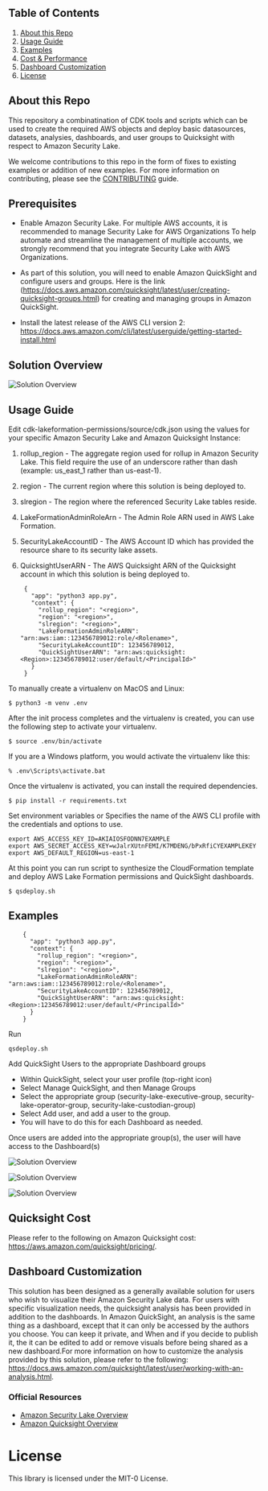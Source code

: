 ## Table of Contents
1. [About this Repo](#About)
2. [Usage Guide](#Usage)
3. [Examples](#Examples)
4. [Cost & Performance](#Cost&Performance)
5. [Dashboard Customization](#DashboardCustomization)
6. [License](#License)

## About this Repo <a name="About"></a>

This repository a combinatination of CDK tools and scripts which can be used to create the required AWS objects and deploy basic datasources, datasets, analysies, dashboards, and user groups to Quicksight with respect to Amazon Security Lake.

We welcome contributions to this repo in the form of fixes to existing examples or addition of new examples. For more information on contributing, please see the [CONTRIBUTING](https://github.com/aws-samples/amazon-security-lake/blob/main/CONTRIBUTING.md) guide.

## Prerequisites <a name="Prerequisites"></a>
* Enable Amazon Security Lake. For multiple AWS accounts, it is recommended to manage Security Lake for AWS Organizations To help automate and streamline the management of multiple accounts, we strongly recommend that you integrate Security Lake with AWS Organizations.

* As part of this solution, you will need to enable Amazon QuickSight and configure users and groups. Here is the link (https://docs.aws.amazon.com/quicksight/latest/user/creating-quicksight-groups.html) for creating and managing groups in Amazon QuickSight. 

* Install the latest release of the AWS CLI version 2: https://docs.aws.amazon.com/cli/latest/userguide/getting-started-install.html

## Solution Overview <a name="Solution Overview"></a>

![Solution Overview](/images/security_lake_quicksight_deployment_architecture.jpg)

## Usage Guide <a name="Usage"></a>

Edit cdk-lakeformation-permissions/source/cdk.json using the values for your specific Amazon Security Lake and Amazon Quicksight Instance:

1. rollup_region - The aggregate region used for rollup in Amazon Security Lake. This field require the use of an underscore rather than dash (example: us_east_1 rather than us-east-1).
2. region - The current region where this solution is being deployed to.
3. slregion - The region where the referenced Security Lake tables reside. 
4. LakeFormationAdminRoleArn - The Admin Role ARN used in AWS Lake Formation.
5. SecurityLakeAccountID - The AWS Account ID which has provided the resource share to its security lake assets.
7. QuicksightUserARN - The AWS Quicksight ARN of the Quicksight account in which this solution is being deployed to.


		{
		  "app": "python3 app.py",
		  "context": {
		    "rollup_region": "<region>",
		    "region": "<region>",
		    "slregion": "<region>",
		    "LakeFormationAdminRoleARN": "arn:aws:iam::123456789012:role/<Rolename>",
		    "SecurityLakeAccountID": 123456789012,
		    "QuickSightUserARN": "arn:aws:quicksight:<Region>:123456789012:user/default/<PrincipalId>"   
		  }
		}


To manually create a virtualenv on MacOS and Linux:

```
$ python3 -m venv .env
```

After the init process completes and the virtualenv is created, you can use the following
step to activate your virtualenv.

```
$ source .env/bin/activate
```

If you are a Windows platform, you would activate the virtualenv like this:

```
% .env\Scripts\activate.bat
```

Once the virtualenv is activated, you can install the required dependencies.

```
$ pip install -r requirements.txt
```

Set environment variables or Specifies the name of the AWS CLI profile with the credentials and options to use.

```
export AWS_ACCESS_KEY_ID=AKIAIOSFODNN7EXAMPLE
export AWS_SECRET_ACCESS_KEY=wJalrXUtnFEMI/K7MDENG/bPxRfiCYEXAMPLEKEY
export AWS_DEFAULT_REGION=us-east-1
```

At this point you can run script to synthesize the CloudFormation template and deploy AWS Lake Formation permissions and QuickSight dashboards.

```
$ qsdeploy.sh
```

## Examples <a name="Examples"></a>
	
		{
		  "app": "python3 app.py",
		  "context": {
		    "rollup_region": "<region>",
		    "region": "<region>",
		    "slregion": "<region>",
		    "LakeFormationAdminRoleARN": "arn:aws:iam::123456789012:role/<Rolename>",
		    "SecurityLakeAccountID": 123456789012,
		    "QuickSightUserARN": "arn:aws:quicksight:<Region>:123456789012:user/default/<PrincipalId>"   
		  }
		}
  
Run 

	qsdeploy.sh
	

Add QuickSight Users to the appropriate Dashboard groups
* Within QuickSight, select your user profile (top-right icon)
* Select Manage QuickSight, and then Manage Groups
* Select the appropriate group (security-lake-executive-group, security-lake-operator-group, security-lake-custodian-group)
* Select Add user, and add a user to the group.
* You will have to do this for each Dashboard as needed.

Once users are added into the appropriate group(s), the user will have access to the Dashboard(s)

![Solution Overview](/images/analyst.png)

![Solution Overview](/images/custodian.png)

![Solution Overview](/images/executive.png)

## Quicksight Cost <a name="Cost&Performance"></a>

Please refer to the following on Amazon Quicksight cost: https://aws.amazon.com/quicksight/pricing/.

## Dashboard Customization <a name="#DashboardCustomization"></a>

This solution has been designed as a generally available solution for users who wish to visualize their Amazon Security Lake data. For users with specific visualization needs, the quicksight analysis has been provided in addition to the dashboards. In Amazon QuickSight, an analysis is the same thing as a dashboard, except that it can only be accessed by the authors you choose. You can keep it private, and  When and if you decide to publish it, the it can be edited to add or remove visuals before being shared as a new dashboard.For more information on how to customize the analysis provided by this solution, please refer to the following: https://docs.aws.amazon.com/quicksight/latest/user/working-with-an-analysis.html.

### Official Resources
- [Amazon Security Lake Overview](https://aws.amazon.com/security-lake/)
- [Amazon Quicksight Overview](https://aws.amazon.com/quicksight/)

# License <a name="License"></a>

This library is licensed under the MIT-0 License.
